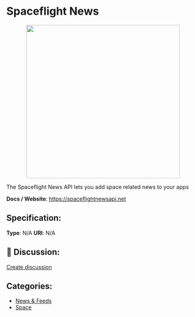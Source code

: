 # Spaceflight News
<p align="center">
    <img width="400" src="https://raw.githubusercontent.com/apis-list/apis-list/apis/spaceflight-news/logo_256x256.png" />
</p>

The Spaceflight News API lets you add space related news to your apps

**Docs / Website**: https://spaceflightnewsapi.net

## Specification:
**Type**:  N/A 
**URI**:  N/A 

## 💬 Discussion:
[Create discussion](link)

## Categories:
- [News & Feeds](https://github.com/apis-list/apis-list#news-and-feeds)
- [Space](https://github.com/apis-list/apis-list#space)





